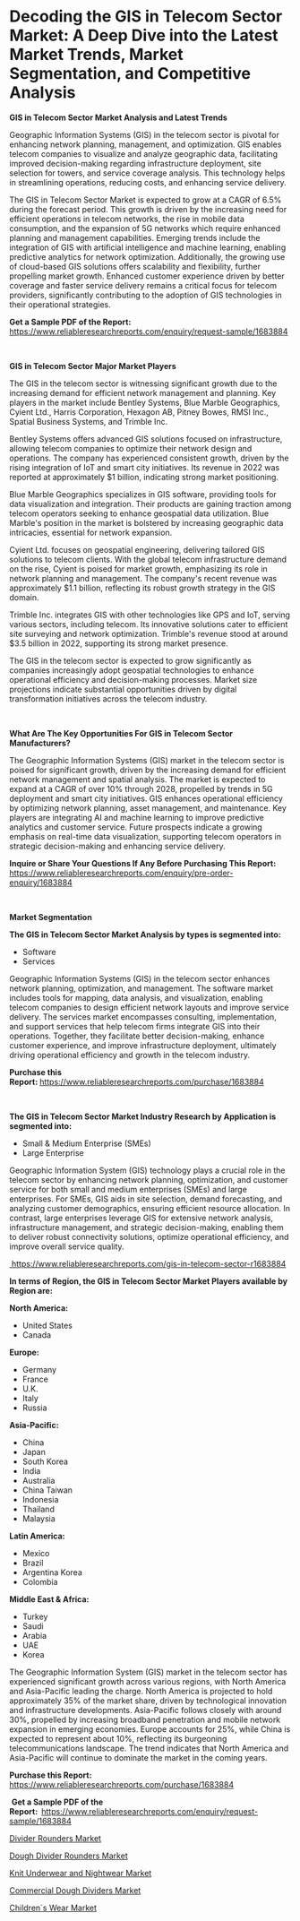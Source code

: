 <p><h1>Decoding the GIS in Telecom Sector Market: A Deep Dive into the Latest Market Trends, Market Segmentation, and Competitive Analysis</h1></p><p><strong>GIS in Telecom Sector Market Analysis and Latest Trends</strong></p>
<p><p>Geographic Information Systems (GIS) in the telecom sector is pivotal for enhancing network planning, management, and optimization. GIS enables telecom companies to visualize and analyze geographic data, facilitating improved decision-making regarding infrastructure deployment, site selection for towers, and service coverage analysis. This technology helps in streamlining operations, reducing costs, and enhancing service delivery.</p><p>The GIS in Telecom Sector Market is expected to grow at a CAGR of 6.5% during the forecast period. This growth is driven by the increasing need for efficient operations in telecom networks, the rise in mobile data consumption, and the expansion of 5G networks which require enhanced planning and management capabilities. Emerging trends include the integration of GIS with artificial intelligence and machine learning, enabling predictive analytics for network optimization. Additionally, the growing use of cloud-based GIS solutions offers scalability and flexibility, further propelling market growth. Enhanced customer experience driven by better coverage and faster service delivery remains a critical focus for telecom providers, significantly contributing to the adoption of GIS technologies in their operational strategies.</p></p>
<p><strong>Get a Sample PDF of the Report:&nbsp;</strong> <a href="https://www.reliableresearchreports.com/enquiry/request-sample/1683884?utm_campaign=48&utm_medium=2&utm_source=Github&utm_content=ia&utm_term=26032025&utm_id=gis-in-telecom-sector">https://www.reliableresearchreports.com/enquiry/request-sample/1683884</a></p>
<p>&nbsp;</p>
<p><strong>GIS in Telecom Sector Major Market Players</strong></p>
<p><p>The GIS in the telecom sector is witnessing significant growth due to the increasing demand for efficient network management and planning. Key players in the market include Bentley Systems, Blue Marble Geographics, Cyient Ltd., Harris Corporation, Hexagon AB, Pitney Bowes, RMSI Inc., Spatial Business Systems, and Trimble Inc.</p><p>Bentley Systems offers advanced GIS solutions focused on infrastructure, allowing telecom companies to optimize their network design and operations. The company has experienced consistent growth, driven by the rising integration of IoT and smart city initiatives. Its revenue in 2022 was reported at approximately $1 billion, indicating strong market positioning.</p><p>Blue Marble Geographics specializes in GIS software, providing tools for data visualization and integration. Their products are gaining traction among telecom operators seeking to enhance geospatial data utilization. Blue Marble's position in the market is bolstered by increasing geographic data intricacies, essential for network expansion.</p><p>Cyient Ltd. focuses on geospatial engineering, delivering tailored GIS solutions to telecom clients. With the global telecom infrastructure demand on the rise, Cyient is poised for market growth, emphasizing its role in network planning and management. The company's recent revenue was approximately $1.1 billion, reflecting its robust growth strategy in the GIS domain.</p><p>Trimble Inc. integrates GIS with other technologies like GPS and IoT, serving various sectors, including telecom. Its innovative solutions cater to efficient site surveying and network optimization. Trimble's revenue stood at around $3.5 billion in 2022, supporting its strong market presence.</p><p>The GIS in the telecom sector is expected to grow significantly as companies increasingly adopt geospatial technologies to enhance operational efficiency and decision-making processes. Market size projections indicate substantial opportunities driven by digital transformation initiatives across the telecom industry.</p></p>
<p>&nbsp;</p>
<p><strong>What Are The Key Opportunities For GIS in Telecom Sector Manufacturers?</strong></p>
<p><p>The Geographic Information Systems (GIS) market in the telecom sector is poised for significant growth, driven by the increasing demand for efficient network management and spatial analysis. The market is expected to expand at a CAGR of over 10% through 2028, propelled by trends in 5G deployment and smart city initiatives. GIS enhances operational efficiency by optimizing network planning, asset management, and maintenance. Key players are integrating AI and machine learning to improve predictive analytics and customer service. Future prospects indicate a growing emphasis on real-time data visualization, supporting telecom operators in strategic decision-making and enhancing service delivery.</p></p>
<p><strong>Inquire or Share Your Questions If Any Before Purchasing This Report:</strong> <a href="https://www.reliableresearchreports.com/enquiry/pre-order-enquiry/1683884?utm_campaign=48&utm_medium=2&utm_source=Github&utm_content=ia&utm_term=26032025&utm_id=gis-in-telecom-sector">https://www.reliableresearchreports.com/enquiry/pre-order-enquiry/1683884</a></p>
<p>&nbsp;</p>
<p><strong>Market Segmentation</strong></p>
<p><strong>The GIS in Telecom Sector Market Analysis by types is segmented into:</strong></p>
<p><ul><li>Software</li><li>Services</li></ul></p>
<p><p>Geographic Information Systems (GIS) in the telecom sector enhances network planning, optimization, and management. The software market includes tools for mapping, data analysis, and visualization, enabling telecom companies to design efficient network layouts and improve service delivery. The services market encompasses consulting, implementation, and support services that help telecom firms integrate GIS into their operations. Together, they facilitate better decision-making, enhance customer experience, and improve infrastructure deployment, ultimately driving operational efficiency and growth in the telecom industry.</p></p>
<p><strong>Purchase this Report:&nbsp;</strong><a href="https://www.reliableresearchreports.com/purchase/1683884?utm_campaign=48&utm_medium=2&utm_source=Github&utm_content=ia&utm_term=26032025&utm_id=gis-in-telecom-sector">https://www.reliableresearchreports.com/purchase/1683884</a></p>
<p>&nbsp;</p>
<p><strong>The GIS in Telecom Sector Market Industry Research by Application is segmented into:</strong></p>
<p><ul><li>Small & Medium Enterprise (SMEs)</li><li>Large Enterprise</li></ul></p>
<p><p>Geographic Information System (GIS) technology plays a crucial role in the telecom sector by enhancing network planning, optimization, and customer service for both small and medium enterprises (SMEs) and large enterprises. For SMEs, GIS aids in site selection, demand forecasting, and analyzing customer demographics, ensuring efficient resource allocation. In contrast, large enterprises leverage GIS for extensive network analysis, infrastructure management, and strategic decision-making, enabling them to deliver robust connectivity solutions, optimize operational efficiency, and improve overall service quality.</p></p>
<p><a href="https://www.reliableresearchreports.com/gis-in-telecom-sector-r1683884?utm_campaign=48&utm_medium=2&utm_source=Github&utm_content=ia&utm_term=26032025&utm_id=gis-in-telecom-sector">&nbsp;https://www.reliableresearchreports.com/gis-in-telecom-sector-r1683884</a></p>
<p><strong>In terms of Region, the GIS in Telecom Sector Market Players available by Region are:</strong></p>
<p>
    <p> <strong> North America: </strong>
        <ul>
            <li>United States</li>
            <li>Canada</li>
        </ul>
        </p> 
    <p> <strong> Europe: </strong>
        <ul>
            <li>Germany</li>
            <li>France</li>
            <li>U.K.</li>
            <li>Italy</li>
            <li>Russia</li>
        </ul>
        </p> 
    <p> <strong> Asia-Pacific: </strong>
        <ul>
            <li>China</li>
            <li>Japan</li>
            <li>South Korea</li>
            <li>India</li>
            <li>Australia</li>
            <li>China Taiwan</li>
            <li>Indonesia</li>
            <li>Thailand</li>
            <li>Malaysia</li>
        </ul>
        </p> 
    <p> <strong> Latin America: </strong>
        <ul>
            <li>Mexico</li>
            <li>Brazil</li>
            <li>Argentina Korea</li>
            <li>Colombia</li>
        </ul>
        </p> 
    <p> <strong> Middle East & Africa: </strong>
        <ul>
            <li>Turkey</li>
            <li>Saudi</li>
            <li>Arabia</li>
            <li>UAE</li>
            <li>Korea</li>
        </ul>
    </p>
    </p>
<p><p>The Geographic Information System (GIS) market in the telecom sector has experienced significant growth across various regions, with North America and Asia-Pacific leading the charge. North America is projected to hold approximately 35% of the market share, driven by technological innovation and infrastructure developments. Asia-Pacific follows closely with around 30%, propelled by increasing broadband penetration and mobile network expansion in emerging economies. Europe accounts for 25%, while China is expected to represent about 10%, reflecting its burgeoning telecommunications landscape. The trend indicates that North America and Asia-Pacific will continue to dominate the market in the coming years.</p></p>
<p><strong>Purchase this Report: </strong><a href="https://www.reliableresearchreports.com/purchase/1683884?utm_campaign=48&utm_medium=2&utm_source=Github&utm_content=ia&utm_term=26032025&utm_id=gis-in-telecom-sector">https://www.reliableresearchreports.com/purchase/1683884</a></p>
<p>&nbsp;<strong>Get a Sample PDF of the Report:&nbsp;&nbsp;</strong><a href="https://www.reliableresearchreports.com/enquiry/request-sample/1683884?utm_campaign=48&utm_medium=2&utm_source=Github&utm_content=ia&utm_term=26032025&utm_id=gis-in-telecom-sector">https://www.reliableresearchreports.com/enquiry/request-sample/1683884</a></p>
<p><strong></strong></p>
<p><p><a href="https://github.com/iperitvik8/Market-Research-Report-List-1/blob/main/divider-rounders-market.md?utm_campaign=48&utm_medium=2&utm_source=Github&utm_content=ia&utm_term=26032025&utm_id=gis-in-telecom-sector">Divider Rounders Market</a></p><p><a href="https://github.com/snaikraso/Market-Research-Report-List-1/blob/main/dough-divider-rounders-market.md?utm_campaign=48&utm_medium=2&utm_source=Github&utm_content=ia&utm_term=26032025&utm_id=gis-in-telecom-sector">Dough Divider Rounders Market</a></p><p><a href="https://github.com/ilanarohalgh/Market-Research-Report-List-1/blob/main/knit-underwear-and-nightwear-market.md?utm_campaign=48&utm_medium=2&utm_source=Github&utm_content=ia&utm_term=26032025&utm_id=gis-in-telecom-sector">Knit Underwear and Nightwear Market</a></p><p><a href="https://github.com/kadutjoelly83/Market-Research-Report-List-1/blob/main/commercial-dough-dividers-market.md?utm_campaign=48&utm_medium=2&utm_source=Github&utm_content=ia&utm_term=26032025&utm_id=gis-in-telecom-sector">Commercial Dough Dividers Market</a></p><p><a href="https://github.com/frodanlert/Market-Research-Report-List-1/blob/main/childrens-wear-market.md?utm_campaign=48&utm_medium=2&utm_source=Github&utm_content=ia&utm_term=26032025&utm_id=gis-in-telecom-sector">Children`s Wear Market</a></p></p>